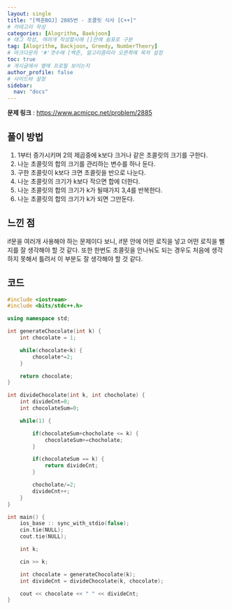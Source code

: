 ```yaml
---
layout: single
title: "[백준BOJ] 2885번 - 초콜릿 식사 [C++]"
# 카테고리 작성
categories: [Alogrithm, Baekjoon]
# 태그 작성, 여려개 작성할시에 []안에 쉼표로 구분
tag: [Alogrithm, Backjoon, Greedy, NumberTheory]
# 마크다운의 '#'갯수에 [백준, 알고리즘따라 오른쪽에 목차 설정
toc: true
# 게시글에서 옆에 프로필 보이는지
author_profile: false
# 사이드바 설정
sidebar:
  nav: "docs"
---
```


**문제 링크** : <https://www.acmicpc.net/problem/2885>

## 풀이 방법

1. 1부터 증가시키며 2의 제곱중에 k보다 크거나 같은 초콜릿의 크기를 구한다.
2. 나눈 초콜릿의 합의 크기를 관리하는 변수를 하나 둔다.
3. 구한 초콜릿이 k보다 크면 초콜릿을 반으로 나눈다.
4. 나눈 초콜릿의 크기가 k보다 작으면 합에 더한다.
5. 나눈 초콜릿의 합의 크기가 k가 될때가지 3,4를 반복한다.
6. 나눈 초콜릿의 합의 크기가 k가 되면 그만둔다.

## 느낀 점

if문을 여러개 사용해야 하는 문제이다 보니, if문 안에 어떤 로직을 넣고 어떤 로직을 뺄지를 잘 생각해야 할 것 같다.
또한 한번도 초콜릿을 안나눠도 되는 경우도 처음에 생각하지 못해서 틀려서 이 부분도 잘 생각해야 할 것 같다.

## 코드

```c++
#include <iostream>
#include <bits/stdc++.h>

using namespace std;

int generateChocolate(int k) {
	int chocolate = 1;

	while(chocolate<k) {
		chocolate*=2;
	}

	return chocolate;
}

int divideChocolate(int k, int chocholate) {
	int divideCnt=0;
	int chocolateSum=0;

	while(1) {

		if(chocolateSum+chocholate <= k) {
			chocolateSum+=chocholate;
		}

		if(chocolateSum == k) {
			return divideCnt;
		}

		chocholate/=2;
		divideCnt++;
	}
}

int main() {
	ios_base :: sync_with_stdio(false);
	cin.tie(NULL);
	cout.tie(NULL);

	int k;

	cin >> k;

	int chocolate = generateChocolate(k);
	int divideCnt = divideChocolate(k, chocolate);

	cout << chocolate << " " << divideCnt;
}
```
